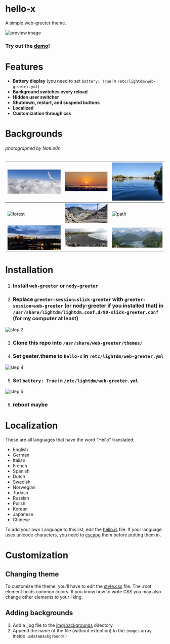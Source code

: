 # hello-x
A simple web-greeter theme.

![preview image](https://user-images.githubusercontent.com/26361108/193652282-3e808950-12fe-4dfb-9f35-cdaf9a31f9d8.png)

### Try out the [demo](https://notle0n.github.io/hello-x/)!

# Features
- **Battery display** (you need to set `battery: True` in `/etc/lightdm/web-greeter.yml`)
- **Background switches every reload**
- **Hidden user switcher**
- **Shutdown, restart, and suspend buttons**
- **Localized**
- **Customization through css**

# Backgrounds
###### photographed by NotLe0n
| ![clouds](img/backgrounds/clouds.jpg) | ![sunset](img/backgrounds/sunset.jpg)       | ![konstanz](img/backgrounds/konstanz.jpg)             |
|---------------------------------------|---------------------------------------------|-------------------------------------------------------|
| ![forest](img/backgrounds/forest.jpg) | ![mountains](img/backgrounds/mountains.jpg) | ![path](img/backgrounds/path.jpg)                     |
| ![prague](img/backgrounds/prague.jpg) | ![tenerife](img/backgrounds/tenerife.jpg)   | ![neuschwanstein](img/backgrounds/neuschwanstein.jpg) |

# Installation
1. ### Install [`web-greeter`](https://github.com/JezerM/web-greeter) or [`nody-greeter`](https://github.com/JezerM/nody-greeter)
2. ### Replace `greeter-session=slick-greeter` with `greeter-session=web-greeter` (or nody-greeter if you installed that) in `/usr/share/lightdm/lightdm.conf.d/90-slick-greeter.conf` (for my computer at least)
![step 2](https://user-images.githubusercontent.com/26361108/204892175-b2ff226d-8a9a-498c-9411-a866f26892e0.png)

3. ### Clone this repo into `/usr/share/web-greeter/themes/`
4. ### Set geeter.theme to `hello-x` in `/etc/lightdm/web-greeter.yml`
![step 4](https://user-images.githubusercontent.com/26361108/204892590-c68dc0ee-ccde-405e-b3a2-a8150f8e90d8.png)

5. ### Set `battery: True` in `/etc/lightdm/web-greeter.yml`
![step 5](https://user-images.githubusercontent.com/26361108/204892818-fcadc9d7-97a0-47cf-8236-b5254e32e036.png)

6. ### reboot maybe

# Localization
These are all languages that have the word "Hello" translated:
* English
* German
* Italian
* French
* Spanish
* Dutch
* Swedish
* Norwegian
* Turkish
* Russian
* Polish
* Korean
* Japanese
* Chinese

To add your own Language to this list, edit the [hello.js](hello.js) file. If your language uses unicode characters, you need to [escape](https://dencode.com/string/unicode-escape) them before putting them in.

# Customization
## Changing theme
To customize the theme, you'll have to edit the [style.css](style.css) file.
The :root element holds common colors. If you know how to write CSS you may also change other elements to your liking.

## Adding backgrounds
1. Add a .jpg file to the [img/backgrounds](img/backgrounds/) directory.
2. Append the name of the file (without extention) to the `images` array inside `updateBackground()`

